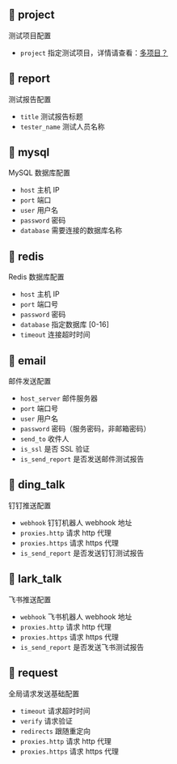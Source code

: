 ## 🔧 project

测试项目配置

- `project` 指定测试项目，详情请查看：[多项目？](/projects/)

## 🔧 report

测试报告配置

- `title` 测试报告标题
- `tester_name` 测试人员名称

## 🔧 mysql

MySQL 数据库配置

- `host` 主机 IP
- `port` 端口
- `user` 用户名
- `password` 密码
- `database` 需要连接的数据库名称

## 🔧 redis

Redis 数据库配置

- `host` 主机 IP
- `port` 端口号
- `password` 密码
- `database` 指定数据库 [0-16]
- `timeout` 连接超时时间

## 🔧 email

邮件发送配置

- `host_server` 邮件服务器
- `port` 端口号
- `user` 用户名
- `password` 密码（服务密码，非邮箱密码）
- `send_to` 收件人
- `is_ssl` 是否 SSL 验证
- `is_send_report` 是否发送邮件测试报告

## 🔧 ding_talk

钉钉推送配置

- `webhook` 钉钉机器人 webhook 地址
- `proxies.http` 请求 http 代理 
- `proxies.https` 请求 https 代理
- `is_send_report` 是否发送钉钉测试报告

## 🔧 lark_talk

飞书推送配置

- `webhook` 飞书机器人 webhook 地址
- `proxies.http` 请求 http 代理 
- `proxies.https` 请求 https 代理
- `is_send_report` 是否发送飞书测试报告
  
## 🔧 request

全局请求发送基础配置

- `timeout` 请求超时时间
- `verify` 请求验证
- `redirects` 跟随重定向
- `proxies.http` 请求 http 代理 
- `proxies.https` 请求 https 代理
